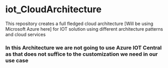# iot_CloudArchitecture
This repository creates a full fledged cloud architecture [Will be using Microsoft Azure here] for IOT solution using different architecture patterns and cloud services


### In this Architecture we are not going to use Azure IOT Central as that does not suffice to the customization we need in our use case
